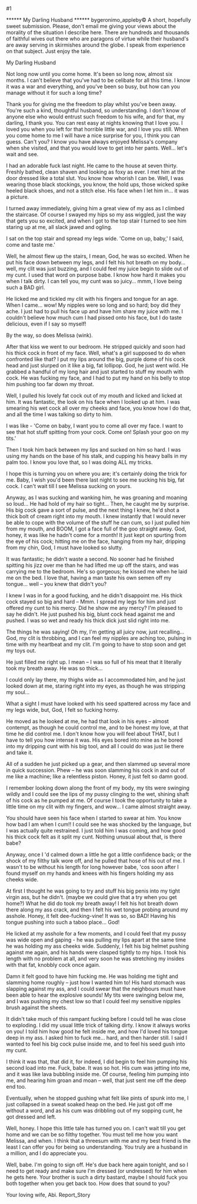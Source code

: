 #1 

 

 ****** My Darling Husband ****** bygeronimo_appleby© A short, hopefully sweet submission. Please, don't email me giving your views about the morality of the situation I describe here. There are hundreds and thousands of faithful wives out there who are paragons of virtue while their husband's are away serving in skirmishes around the globe. I speak from experience on that subject. Just enjoy the tale. 

 My Darling Husband 

 Not long now until you come home. It's been so long now, almost six months. I can't believe that you've had to be celibate for all this time. I know it was a war and everything, and you've been so busy, but how can you manage without it for such a long time? 

 Thank you for giving me the freedom to play whilst you've been away. You're such a kind, thoughtful husband, so understanding. I don't know of anyone else who would entrust such freedom to his wife, and for that, my darling, I thank you. You can rest easy at nights knowing that I love you. I loved you when you left for that horrible little war, and I love you still. When you come home to me I will have a nice surprise for you, I think you can guess. Can't you? I know you have always enjoyed Melissa's company when she visited, and that you would love to get into her pants. Well… let's wait and see. 

 I had an adorable fuck last night. He came to the house at seven thirty. Freshly bathed, clean shaven and looking as foxy as ever. I met him at the door dressed like a total slut. You know how whorish I can be. Well, I was wearing those black stockings, you know, the hold ups, those wicked spike heeled black shoes, and not a stitch else. His face when I let him in… it was a picture. 

 I turned away immediately, giving him a great view of my ass as I climbed the staircase. Of course I swayed my hips so my ass wiggled, just the way that gets you so excited, and when I got to the top stair I turned to see him staring up at me, all slack jawed and ogling. 

 I sat on the top stair and spread my legs wide. 'Come on up, baby,' I said, come and taste me.' 

 Well, he almost flew up the stairs, I mean, God, he was so excited. When he put his face down between my legs, and I felt his hot breath on my body… well, my clit was just buzzing, and I could feel my juice begin to slide out of my cunt. I used that word on purpose babe. I know how hard it makes you when I talk dirty. I can tell you, my cunt was so juicy… mmm, I love being such a BAD girl. 

 He licked me and tickled my clit with his fingers and tongue for an age. When I came… wow! My nipples were so long and so hard; boy did they ache. I just had to pull his face up and have him share my juice with me. I couldn't believe how much cum I had pissed onto his face, but I do taste delicious, even if I say so myself! 

 By the way, so does Melissa (wink). 

 After that kiss we went to our bedroom. He stripped quickly and soon had his thick cock in front of my face. Well, what's a girl supposed to do when confronted like that? I put my lips around the big, purple dome of his cock head and just slurped on it like a big, fat lollipop. God, he just went wild. He grabbed a handful of my long hair and just started to stuff my mouth with cock. He was fucking my face, and I had to put my hand on his belly to stop him pushing too far down my throat. 

 Well, I pulled his lovely fat cock out of my mouth and licked and licked at him. It was fantastic, the look on his face when I looked up at him. I was smearing his wet cock all over my cheeks and face, you know how I do that, and all the time I was talking so dirty to him. 

 I was like - 'Come on baby, I want you to come all over my face. I want to see that hot stuff spitting from your cock. Come on! Splash your goo on my tits.' 

 Then I took him back between my lips and sucked on him so hard. I was using my hands on the base of his stalk, and cupping his heavy balls in my palm too. I know you love that, so I was doing ALL my tricks. 

 I hope this is turning you on where you are; it's certainly doing the trick for me. Baby, I wish you'd been there last night to see me sucking his big, fat cock. I can't wait till I see Melissa sucking on yours. 

 Anyway, as I was sucking and wanking him, he was groaning and moaning so loud… He had hold of my hair so tight… Then, he caught me by surprise. His big cock gave a sort of pulse, and the next thing I knew, he'd shot a thick bolt of cream right into my mouth. I knew instantly that I would never be able to cope with the volume of the stuff he can cum, so I just pulled him from my mouth, and BOOM, I got a face full of the goo straight away. God, honey, it was like he hadn't come for a month! It just kept on spurting from the eye of his cock; hitting me on the face, hanging from my hair, dripping from my chin, God, I must have looked so slutty. 

 It was fantastic; he didn't waste a second. No sooner had he finished spitting his jizz over me than he had lifted me up off the stairs, and was carrying me to the bedroom. He's so gorgeous; he kissed me when he laid me on the bed. I love that, having a man taste his own semen off my tongue… well – you knew that didn't you? 

 I knew I was in for a good fucking, and he didn't disappoint me. His thick cock stayed so big and hard – Mmm. I spread my legs for him and just offered my cunt to his mercy. Did he show me any mercy? I'm pleased to say he didn't. He just pushed his big, blunt cock head against me and pushed. I was so wet and ready his thick dick just slid right into me. 

 The things he was saying! Oh my, I'm getting all juicy now, just recalling… God, my clit is throbbing, and I can feel my nipples are aching too, pulsing in time with my heartbeat and my clit. I'm going to have to stop soon and get my toys out. 

 He just filled me right up. I mean – I was so full of his meat that it literally took my breath away. He was so thick… 

 I could only lay there, my thighs wide as I accommodated him, and he just looked down at me, staring right into my eyes, as though he was stripping my soul… 

 What a sight I must have looked with his seed spattered across my face and my legs wide, but, God, I felt so fucking horny. 

 He moved as he looked at me, he had that look in his eyes – almost contempt, as though he could control me, and to be honest my love, at that time he did control me. I don't know how you will feel about THAT, but I have to tell you how intense it was. His eyes bored into mine as he bored into my dripping cunt with his big tool, and all I could do was just lie there and take it. 

 All of a sudden he just picked up a gear, and then slammed up several more in quick succession. Phew – he was soon slamming his cock in and out of me like a machine; like a relentless piston. Honey, it just felt so damn good. 

 I remember looking down along the front of my body, my tits were swinging wildly and I could see the lips of my pussy clinging to the wet, shining shaft of his cock as he pumped at me. Of course I took the opportunity to take a little time on my clit with my fingers, and wow… I came almost straight away. 

 You should have seen his face when I started to swear at him. You know how bad I am when I cum!! I could see he was shocked by the language, but I was actually quite restrained. I just told him I was coming, and how good his thick cock felt as it split my cunt. Nothing unusual about that, is there babe? 

 Anyway, once I 'd calmed down a little he got a little confidence back; or the shock of my filthy talk wore off, and he pulled that hose of his out of me. I wasn't to be without his length for long however babe, 'cos soon after I found myself on my hands and knees with his fingers holding my ass cheeks wide. 

 At first I thought he was going to try and stuff his big penis into my tight virgin ass, but he didn't. (maybe we could give that a try when you get home?) What he did do took my breath away! I felt his hot breath down there along my ass crack, and then I felt his wet tongue probing around my asshole. Honey, it felt dee-fucking-vine! It was so, so BAD! Having his tongue pushing into such a taboo place… God! 

 He licked at my asshole for a few moments, and I could feel that my pussy was wide open and gaping - he was pulling my lips apart at the same time he was holding my ass cheeks wide. Suddenly, I felt his big helmet pushing against me again, and his hands were clasped tightly to my hips. I took his length with no problem at all, and very soon he was stretching my insides with that fat, knobbly cock once again. 

 Damn it felt good to have him fucking me. He was holding me tight and slamming home roughly – just how I wanted him to! His hard stomach was slapping against my ass, and I could swear that the neighbours must have been able to hear the explosive sounds! My tits were swinging below me, and I was pushing my chest low so that I could feel my sensitive nipples brush against the sheets. 

 It didn't take much of this rampant fucking before I could tell he was close to exploding. I did my usual little trick of talking dirty. I know it always works on you! I told him how good he felt inside me, and how I'd loved his tongue deep in my ass. I asked him to fuck me… hard, and then harder still. I said I wanted to feel his big cock pulse inside me, and to feel his seed gush into my cunt. 

 I think it was that, that did it, for indeed, I did begin to feel him pumping his second load into me. Fuck, babe. It was so hot. His cum was jetting into me, and it was like lava bubbling inside me. Of course, feeling him pumping into me, and hearing him groan and moan – well, that just sent me off the deep end too. 

 Eventually, when he stopped gushing what felt like pints of spunk into me, I just collapsed in a sweat soaked heap on the bed. He just got off me without a word, and as his cum was dribbling out of my sopping cunt, he got dressed and left. 

 Well, honey. I hope this little tale has turned you on. I can't wait till you get home and we can be so filthy together. You must tell me how you want Melissa, and when. I think that a threesum with me and my best friend is the least I can offer you for being so understanding. You truly are a husband in a million, and I do appreciate you. 

 Well, babe. I'm going to sign off. He's due back here again tonight, and so I need to get ready and make sure I'm dressed (or undressed) for him when he gets here. Your brother is such a dirty bastard, maybe I should fuck you both together when you get back too. How does that sound to you? 

 Your loving wife, Abi. Report_Story 
